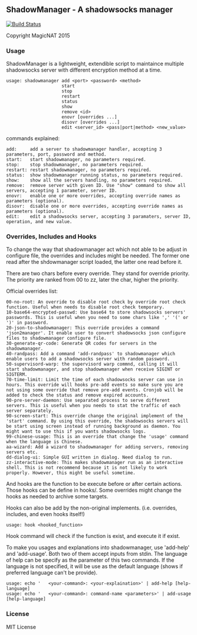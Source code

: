 ShadowManager - A shadowsocks manager
---

[![Build Status](https://travis-ci.org/MagicNAT/shadowmanager.svg?branch=master)](https://travis-ci.org/MagicNAT/shadowmanager)

Copyright MagicNAT 2015

### Usage

ShadowManager is a lightweight, extendible script to maintaince multiple shadowsocks server with different encryption method at a time.

	usage: shadowmanager add <port> <password> <method>
	                     start
	                     stop
	                     restart
	                     status
	                     show
	                     remove <id>
	                     enovr [overrides ...]
	                     disovr [overrides ...]
	                     edit <server_id> <pass|port|method> <new_value>

commands explained:

	add:     add a server to shadowmanager handler, accepting 3 parameters, port, password and method.
	start:   start shadowmanager, no parameters required.
	stop:    stop shadowmanager, no parameters required.
	restart: restart shadowmanager, no parameters required.
	status:  show shadowmanager running status, no parameters required.
	show:    show all the servers handling, no parameters required.
	remove:  remove server with given ID. Use "show" command to show all servers, accepting 1 parameter, server ID.
	enovr:   enable one or more overrides, accepting override names as parameters (optional).
	disovr:  disable one or more overrides, accepting override names as parameters (optional).
	edit:    edit a shadowsocks server, accepting 3 paramaters, server ID, operation, and new value.

### Overrides, Includes and Hooks

To change the way that shadowmanager act which not able to be adjust in configure file, the overrides and includes might be needed. The former one read after the shdowmanager script loaded, the latter one read before it.

There are two chars before every override. They stand for override priority. The priority are ranked from 00 to zz, later the char, higher the priority.

Official overrides list:

	00-no-root: An override to disable root check by override root check function. Useful when needs to disable root check temporary.
	10-base64-encrypted-passwd: Use base64 to store shadowsocks servers' passwords. This is useful when you need to some chars like ',' '(' or ')' in password.
	20-json-to-shadowmanager: This override provides a command 'json2manager'. It enable user to convert shadowsocks json configure files to shadowmanager configure file.
	30-generate-qr-code: Generate QR codes for servers in the shadowmanager.
	40-randpass: Add a command 'add-randpass' to shadowmanager which enable users to add a shadowsocks server with random password.
	50-supervisord-warp: the supervisord warp commnd, calling it will start shadowmanager, and stop shadowmanager when receive SIGINT or SIGTERM.
	70-time-limit: Limit the time of each shadowsocks server can use in hours. This override will hooks pre-add events so make sure you are not using some override that remove pre-add events. Cronjob will be added to check the status and remove expired accounts.
	90-pre-server-daemon: Use separated process to serve different servers. This is useful when you needs to stat the traffic of each server separately.
	90-screen-start: This override change the original implement of the 'start' command. By using this override, the shadowsocks servers will be start using screen instead of running background as daemon. You might want to use this if you wants shadowsocks logs.
	99-chinese-usage: This is an override that change the 'usage' command when the language is Chinese.
	aa-wizard: Add a wizard to shadowmanager for adding servers, removing servers etc.
	dd-dialog-ui: Simple GUI written in dialog. Need dialog to run.
	zz-interactive-mode: This makes shadowmanager run as an interactive shell. This is not recommend because it is not likely to work properly. However, this might be useful sometime.

And hooks are the function to be execute before or after certain actions. Those hooks can be define in hooks/. Some overrides might change the hooks as needed to archive some targets.

Hooks can also be add by the non-original implements. (i.e. overrides, includes, and even hooks itself!) 

	usage: hook <hooked_function>

Hook command will check if the function is exist, and execute it if exist.

To make you usages and explanations into shadowmanager, use 'add-help' and 'add-usage'. Both two of them accept inputs from stdin. The language of help can be specify as the parameter of this two commands. If the language is not specified, it will be use as the default language (shows if preferred language can't be provide).

	usage: echo '	<your-command>: <your-explaination>' | add-help [help-language]
	usage: echo '	<your-command>: command-name <parameters>' | add-usage [help-language]

### License

MIT License

